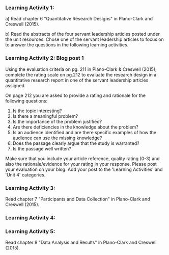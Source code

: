 ### Learning Activity 1:

a\) Read chapter 6 "Quantitative Research Designs" in Plano-Clark and Creswell \(2015\).

b\) Read the abstracts of the four servant leadership articles posted under the unit resources.  Chose one of the servant leadership articles to focus on to answer the questions in the following learning activities.

### Learning Activity 2: Blog post 1

Using the evaluation criteria on pg. 211 in Plano-Clark & Creswell \(2015\), complete the rating scale on pg.212 to evaluate the research design in a quantitative research report in one of the servant leadership articles assigned.

On page 212 you are asked to provide a rating and rationale for the following questions:

1. Is the topic interesting?
2. Is there a meaningful problem?
3. Is the importance of the problem justified?
4. Are there deficiencies in the knowledge about the problem?
5. Is an audience identified and are there specific examples of how the audience can use the missing knowledge?
6. Does the passage clearly argue that the study is warranted?
7. Is the passage well written?

Make sure that you include your article reference, quality rating \(0-3\) and also the rationale/evidence for your rating in your response.  Please post your evaluation on your blog.  Add your post to the 'Learning Activities' and 'Unit 4' categories.

### Learning Activity 3:

Read chapter 7 "Participants and Data Collection" in Plano-Clark and Creswell \(2015\).

### Learning Activity 4:

### Learning Activity 5:

Read chapter 8 "Data Analysis and Results" in Plano-Clark and Creswell \(2015\).


